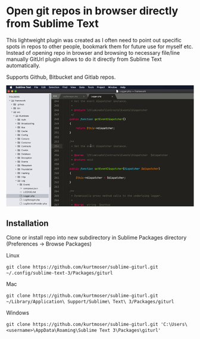 # Open git repos in browser directly from Sublime Text

This lightweight plugin was created as I often need to point out specific spots in repos to other people, bookmark them for future use for myself etc. Instead of opening repo in browser and browsing to necessary file/line manually GitUrl plugin allows to do it directly from Sublime Text automatically.

Supports Github, Bitbucket and Gitlab repos.

![Animated screenshot of GitUrl in use](./assets/giturl-demo.gif)

## Installation

Clone or install repo into new subdirectory in Sublime Packages directory (Preferences -> Browse Packages)

Linux
```
git clone https://github.com/kurtmoser/sublime-giturl.git ~/.config/sublime-text-3/Packages/giturl
```

Mac
```
git clone https://github.com/kurtmoser/sublime-giturl.git ~/Library/Application\ Support/Sublime\ Text\ 3/Packages/giturl
```

Windows
```
git clone https://github.com/kurtmoser/sublime-giturl.git 'C:\Users\<username>\AppData\Roaming\Sublime Text 3\Packages\giturl'
```
